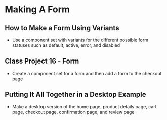 # Making A Form

## How to Make a Form Using Variants

- Use a component set with variants for the different possible form statuses such as default, active, error, and disabled

## Class Project 16 - Form

- Create a component set for a form and then add a form to the checkout page

## Putting It All Together in a Desktop Example

- Make a desktop version of the home page, product details page, cart page, checkout page, confirmation page, and review page